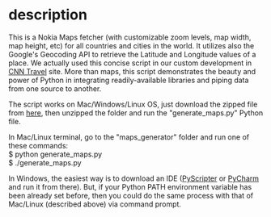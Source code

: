 description
==============

This is a Nokia Maps fetcher (with customizable zoom levels, map width, map height, etc) for all countries and cities in the world. It utilizes also the Google's Geocoding API to retrieve the Latitude and Longitude values of a place. We actually used this concise script in our custom development in <a href="http://travel.cnn.com">CNN Travel</a> site. More than maps, this script demonstrates the beauty and power of Python in integrating readily-available libraries and piping data from one source to another.

The script works on Mac/Windows/Linux OS, just download the zipped file from <a href="https://github.com/ranelpadon/python-sampler/archive/master.zip">here</a>, then unzipped the folder and run the "generate_maps.py" Python file.

In Mac/Linux terminal, go to the "maps_generator" folder and run one of these commands:
<br /> $ python generate_maps.py
<br /> $ ./generate_maps.py

In Windows, the easiest way is to download an IDE (<a href="https://code.google.com/p/pyscripter/">PyScripter</a> or <a href="http://www.jetbrains.com/pycharm/download/">PyCharm</a> and run it from there). But, if your Python PATH environment variable has been already set before, then you could do the same process with that of Mac/Linux (described above) via command prompt.
